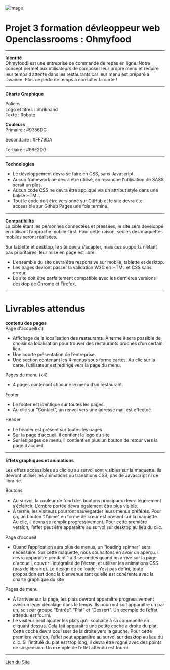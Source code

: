 ![image](https://amramra.github.io/-P3.OpenClassRooms.github.io/images/restaurants/a_la_francaise.jpg)  

# Projet 3 formation dévleoppeur web Openclassrooms : Ohmyfood
-------------------------------------------------------------------

__Identité__  
Ohmyfood! est une entreprise de commande de repas en ligne. Notre concept permet aux
utilisateurs de composer leur propre menu et réduire leur temps d’attente dans les
restaurants car leur menu est préparé à l’avance. Plus de perte de temps à consulter la carte
!   

-------------------------------------------------------------------  

__Charte Graphique__   

Polices   
Logo et titres : Shrikhand  
Texte          : Roboto  

__Couleurs__  
Primaire    : #9356DC  

Secondaire  : #FF79DA  

Tertiaire   :  #99E2D0  

-------------------------------------------------------------------    

__Technologies__  

* Le développement devra se faire en CSS, sans Javascript.   
* Aucun framework ne devra être utilisé, en revanche l'utilisation de SASS serait un plus.
* Aucun code CSS ne devra être appliqué via un attribut style dans une balise HTML.
* Tout le code doit être versionné sur GitHub et le site devra ête accessible sur Github Pages une fois terminé.  

--------------------------------------------------------------------------  

__Compatibilité__  
La cible étant les personnes connectées et pressées, le site sera développé en utilisant l’approche mobile-first. Pour cette raison, seules des maquettes mobiles seront réalisées.  

Sur tablette et desktop, le site devra s’adapter, mais ces supports n’étant pas prioritaires,
leur mise en page est libre.  

* L’ensemble du site devra être responsive sur mobile, tablette et desktop.
* Les pages devront passer la validation W3C en HTML et CSS sans erreur.
* Le site doit être parfaitement compatible avec les dernières versions desktop de
Chrome et Firefox.  

----------------------------------------------------------------------------  

# Livrables attendus  
__contenu des pages__  
Page d'accueil(x1)  

* Affichage de la localisation des restaurants. À terme il sera possible de choisir sa
localisation pour trouver des restaurants proches d’un certain lieu.
* Une courte présentation de l’entreprise.
* Une section contenant les 4 menus sous forme cartes. Au clic sur la carte,
l’utilisateur est redirigé vers la page du menu.  

Pages de menu (x4)
* 4 pages contenant chacune le menu d’un restaurant.  

Footer 
* Le footer est identique sur toutes les pages.
* Au clic sur “Contact”, un renvoi vers une adresse mail est effectué.   

Header  
* Le header est présent sur toutes les pages
* Sur la page d’accueil, il contient le logo du site
* Sur les pages de menu, il contient en plus un bouton de retour vers la page d’accueil  

----------------------------------------------------------------------------------------------  

__Effets graphiques et animations__   

Les effets accessibles au clic ou au survol sont visibles sur la maquette. Ils devront utiliser les animations ou transitions CSS, pas de Javascript ni de librairie.   

Boutons  
* Au survol, la couleur de fond des boutons principaux devra légèrement s’éclaircir.
L’ombre portée devra également être plus visible.  
* À terme, les visiteurs pourront sauvegarder leurs menus préférés. Pour ça, un
bouton "J’aime" en forme de cœur est présent sur la maquette. Au clic, il devra se
remplir progressivement. Pour cette première version, l’effet peut être apparaître au
survol sur desktop au lieu du clic.  

Page d'accueil  
* Quand l’application aura plus de menus, un “loading spinner” sera nécessaire. Sur
cette maquette, nous souhaitons en avoir un aperçu. Il devra apparaître pendant 1 à
3 secondes quand on arrive sur la page d'accueil, couvrir l'intégralité de l'écran, et
utiliser les animations CSS (pas de librairie). Le design de ce loader n’est pas défini,
toute proposition est donc la bienvenue tant qu’elle est cohérente avec la charte
graphique du site  

Pages de menu 
* À l’arrivée sur la page, les plats devront apparaître progressivement avec un léger
décalage dans le temps. Ils pourront soit apparaître un par un, soit par groupe
“Entrée”, “Plat” et “Dessert”. Un exemple de l’effet attendu est fourni.
* Le visiteur peut ajouter les plats qu'il souhaite à sa commande en cliquant dessus.
Cela fait apparaître une petite coche à droite du plat. Cette coche devra coulisser de
la droite vers la gauche. Pour cette première version, l’effet peut apparaître au survol
sur desktop au lieu du clic. Si l’intitulé du plat est trop long, il devra être rogné avec
des points de suspension. Un exemple de l’effet attendu est fourni.  

---------------------------------------------------------------------------------------  

[Lien du Site](https://amramra.github.io/-P3.OpenClassRooms.github.io/)